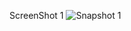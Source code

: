 ScreenShot 1
![Snapshot 1](https://cloud.githubusercontent.com/assets/16937627/13230170/5cc94e8c-d9ca-11e5-965a-c20c4be857f1.JPG)
